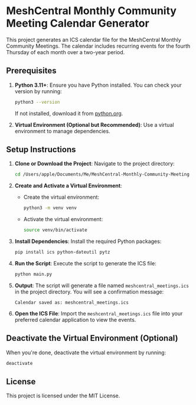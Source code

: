 # MeshCentral Monthly Community Meeting Calendar Generator

This project generates an ICS calendar file for the MeshCentral Monthly Community Meetings. The calendar includes recurring events for the fourth Thursday of each month over a two-year period.

## Prerequisites

1. **Python 3.11+**: Ensure you have Python installed. You can check your version by running:
   ```bash
   python3 --version
   ```
   If not installed, download it from [python.org](https://www.python.org/).

2. **Virtual Environment (Optional but Recommended)**: Use a virtual environment to manage dependencies.

## Setup Instructions

1. **Clone or Download the Project**:
   Navigate to the project directory:
   ```bash
   cd /Users/apple/Documents/Me/MeshCentral-Monthly-Community-Meeting
   ```

2. **Create and Activate a Virtual Environment**:
   - Create the virtual environment:
     ```bash
     python3 -m venv venv
     ```
   - Activate the virtual environment:
     ```bash
     source venv/bin/activate
     ```

3. **Install Dependencies**:
   Install the required Python packages:
   ```bash
   pip install ics python-dateutil pytz
   ```

4. **Run the Script**:
   Execute the script to generate the ICS file:
   ```bash
   python main.py
   ```

5. **Output**:
   The script will generate a file named `meshcentral_meetings.ics` in the project directory. You will see a confirmation message:
   ```
   Calendar saved as: meshcentral_meetings.ics
   ```

6. **Open the ICS File**:
   Import the `meshcentral_meetings.ics` file into your preferred calendar application to view the events.

## Deactivate the Virtual Environment (Optional)

When you're done, deactivate the virtual environment by running:
```bash
deactivate
```

## License

This project is licensed under the MIT License.
